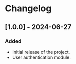 # Changelog

## [1.0.0] - 2024-06-27
### Added
- Initial release of the project.
- User authentication module.